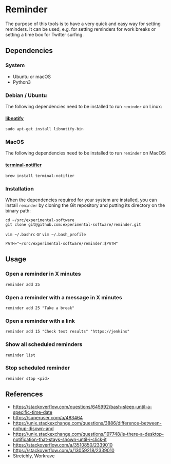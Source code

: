 
# Reminder

The purpose of this tools is to have a very quick and easy way for setting reminders. It can be used, e.g. for setting reminders for work breaks or setting a time box for Twitter surfing.

## Dependencies

### System

- Ubuntu or macOS
- Python3

### Debian / Ubuntu

The following dependencies need to be installed to run `reminder` on Linux:

#### [libnotify](https://github.com/GNOME/libnotify)

```
sudo apt-get install libnotify-bin
```

### MacOS

The following dependencies need to be installed to run `reminder` on MacOS:

#### [terminal-notifier](https://github.com/julienXX/terminal-notifier)

```
brew install terminal-notifier
```

### Installation

When the dependencies required for your system are installed, you can
install `reminder` by cloning the Git repository and putting its directory
on the binary path:

```
cd ~/src/experimental-software
git clone git@github.com:experimental-software/reminder.git
```

`vim ~/.bashrc` or `vim ~/.bash_profile`
```
PATH="~/src/experimental-software/reminder:$PATH"
```

## Usage

### Open a reminder in X minutes

```
reminder add 25
```

### Open a reminder with a message in X minutes

```
reminder add 25 "Take a break"
```

### Open a reminder with a link

```
reminder add 15 "Check test results" "https://jenkins"
```

### Show all scheduled reminders

```
reminder list
```

### Stop scheduled reminder

```
reminder stop <pid>
```

## References
- https://stackoverflow.com/questions/645992/bash-sleep-until-a-specific-time-date
- https://superuser.com/a/483464
- https://unix.stackexchange.com/questions/3886/difference-between-nohup-disown-and
- https://unix.stackexchange.com/questions/197748/is-there-a-desktop-notification-that-stays-shown-until-i-click-it
- https://stackoverflow.com/a/3510850/2339010
- https://stackoverflow.com/a/13059218/2339010
- Stretchly, Workrave
